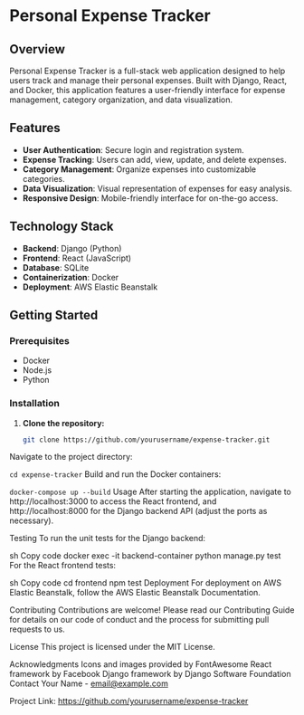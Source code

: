 # Personal Expense Tracker

## Overview
Personal Expense Tracker is a full-stack web application designed to help users track and manage their personal expenses. Built with Django, React, and Docker, this application features a user-friendly interface for expense management, category organization, and data visualization.

## Features
- **User Authentication**: Secure login and registration system.
- **Expense Tracking**: Users can add, view, update, and delete expenses.
- **Category Management**: Organize expenses into customizable categories.
- **Data Visualization**: Visual representation of expenses for easy analysis.
- **Responsive Design**: Mobile-friendly interface for on-the-go access.

## Technology Stack
- **Backend**: Django (Python)
- **Frontend**: React (JavaScript)
- **Database**: SQLite
- **Containerization**: Docker
- **Deployment**: AWS Elastic Beanstalk

## Getting Started

### Prerequisites
- Docker
- Node.js
- Python

### Installation

1. **Clone the repository:**
   ```sh
   git clone https://github.com/yourusername/expense-tracker.git
Navigate to the project directory:

   ```cd expense-tracker```
Build and run the Docker containers:

   
   ```docker-compose up --build```
Usage
After starting the application, navigate to http://localhost:3000 to access the React frontend, and http://localhost:8000 for the Django backend API (adjust the ports as necessary).

Testing
To run the unit tests for the Django backend:

sh
Copy code
docker exec -it backend-container python manage.py test
For the React frontend tests:

sh
Copy code
cd frontend
npm test
Deployment
For deployment on AWS Elastic Beanstalk, follow the AWS Elastic Beanstalk Documentation.

Contributing
Contributions are welcome! Please read our Contributing Guide for details on our code of conduct and the process for submitting pull requests to us.

License
This project is licensed under the MIT License.

Acknowledgments
Icons and images provided by FontAwesome
React framework by Facebook
Django framework by Django Software Foundation
Contact
Your Name - email@example.com

Project Link: https://github.com/yourusername/expense-tracker
